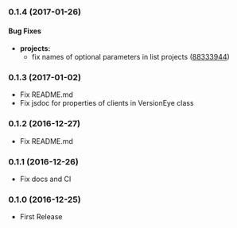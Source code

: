 ### 0.1.4 (2017-01-26)


#### Bug Fixes

* **projects:**
  * fix names of optional parameters in list projects ([88333944](https://github.com/miyajan/versioneye-api-client/commit/883339442af8ba48d4aeb3b444c6c814e07f95f1))


### 0.1.3 (2017-01-02)

* Fix README.md
* Fix jsdoc for properties of clients in VersionEye class

### 0.1.2 (2016-12-27)

* Fix README.md

### 0.1.1 (2016-12-26)

* Fix docs and CI

### 0.1.0 (2016-12-25)

* First Release
